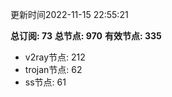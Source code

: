 更新时间2022-11-15 22:55:21

**总订阅: 73**
**总节点: 970**
**有效节点: 335**
- v2ray节点: 212
- trojan节点: 62
- ss节点: 61
